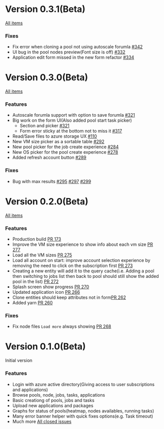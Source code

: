# Version 0.3.1(Beta)
[All items](https://github.com/Azure/BatchLabs/milestone/4?closed=1)

### Fixes
* Fix error when cloning a pool not using autoscale forumla [\#342](https://github.com/Azure/BatchLabs/issues/342)
* UI bug in the pool nodes preview(Font size is off) [\#332](https://github.com/Azure/BatchLabs/issues/332)
* Application edit form missed in the new form refactor [\#334](https://github.com/Azure/BatchLabs/issues/334)

# Version 0.3.0(Beta)
[All items](https://github.com/Azure/BatchLabs/milestone/2?closed=1)

### Features
* Autoscale forumla support with option to save forumla [\#321](https://github.com/Azure/BatchLabs/issues/321)
* Big work on the form UI(Also added pool start task picker)
  - Section and picker [\#321](https://github.com/Azure/BatchLabs/issues/4)
  - Form error sticky at the bottom not to miss it [\#317](https://github.com/Azure/BatchLabs/issues/317)
* Read/Save files to azure storage UX  [\#110](https://github.com/Azure/BatchLabs/issues/110)
* New VM size picker as a sortable table [\#292](https://github.com/Azure/BatchLabs/issues/292)
* New pool picker for the job create experience [\#284](https://github.com/Azure/BatchLabs/issues/284)
* New OS picker for the pool create experience [\#278](https://github.com/Azure/BatchLabs/issues/278)
* Added refresh account button [\#289](https://github.com/Azure/BatchLabs/issues/289)
### Fixes
* Bug with max results [\#295](https://github.com/Azure/BatchLabs/issues/295) [\#297](https://github.com/Azure/BatchLabs/issues/297) [\#299](https://github.com/Azure/BatchLabs/issues/299)


# Version 0.2.0(Beta)
[All items](https://github.com/Azure/BatchLabs/milestone/1?closed=1)

### Features
* Production build [PR 173](https://github.com/Azure/BatchLabs/pull/173)
* Improve the VM size experience to show info about each vm size [PR 277](https://github.com/Azure/BatchLabs/pull/277)
* Load all the VM sizes [PR 275](https://github.com/Azure/BatchLabs/pull/275)
* Load all account on start: improve account selection experience by removing the need to click on the subscription first [PR 273](https://github.com/Azure/BatchLabs/pull/273)
* Creating a new entity will add it to the query cache(i.e. Adding a pool then switching to jobs list then back to pool should still show the added pool in the list) [PR 272](https://github.com/Azure/BatchLabs/pull/272)
* Splash screen show progress [PR 270](https://github.com/Azure/BatchLabs/pull/270)
* Updated application icon [PR 266](https://github.com/Azure/BatchLabs/pull/266)
* Clone entities should keep attributes not in form[PR 262](https://github.com/Azure/BatchLabs/pull/262)
* Added yarn [PR 260](https://github.com/Azure/BatchLabs/pull/260)

### Fixes
* Fix node files `Load more` always showing [PR 268](https://github.com/Azure/BatchLabs/pull/268)

# Version 0.1.0(Beta)

Initial version

### Features
* Login with azure active directory(Giving access to user subscriptions and applications)
* Browse pools, node, jobs, tasks, applications
* Basic creationg of pools, jobs and tasks
* Upload new applications and packages
* Graphs for status of pools(heatmap, nodes availables, running tasks)
* Many error banner helper with quick fixes options(e.g. Task timeout)
* Much more [All closed issues](https://github.com/Azure/BatchLabs/issues?q=is%3Aissue+is%3Aclosed)
